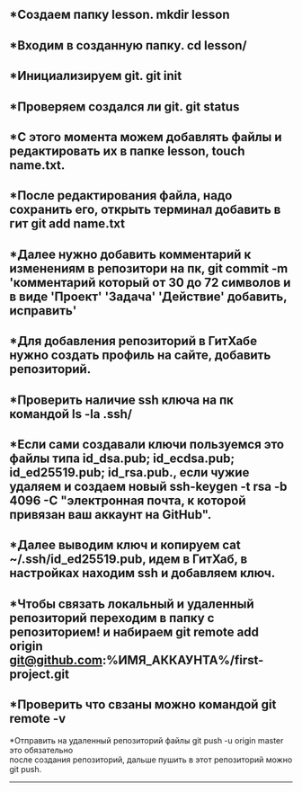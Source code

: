 *Создаем папку lesson.  mkdir lesson  
---
*Входим в созданную папку. cd lesson/  
---
*Инициализируем git. git init  
---
*Проверяем создался ли git. git status  
---
*С этого момента можем добавлять файлы и редактировать их в папке lesson, touch name.txt.  
---
*После редактирования файла, надо сохранить его, открыть терминал добавить в гит git add  name.txt  
---
*Далее нужно добавить комментарий к изменениям в репозитори на пк, git commit -m 'комментарий который от 30 до 72 символов и в виде 'Проект' 'Задача' 'Действие' добавить, исправить'   
---
*Для добавления репозиторий в ГитХабе нужно создать профиль на сайте, добавить репозиторий.
---
*Проверить наличие ssh ключа на пк командой ls -la .ssh/   
---
*Если сами создавали ключи пользуемся это файлы типа id_dsa.pub; id_ecdsa.pub; id_ed25519.pub;   id_rsa.pub., если чужие удаляем и создаем новый  ssh-keygen -t rsa -b 4096 -C "электронная   почта, к которой привязан ваш аккаунт на GitHub".  
---
*Далее выводим ключ и копируем cat ~/.ssh/id_ed25519.pub, идем в ГитХаб, в настройках находим ssh и добавляем ключ.  
---
*Чтобы связать локальный и удаленный репозиторий переходим в папку с репозиторием! и 
набираем git remote add origin git@github.com:%ИМЯ_АККАУНТА%/first-project.git   
---
*Проверить что свзаны можно командой git remote -v  
---
*Отправить на удаленный репозиторий файлы git push -u origin master это обязательно   
после создания репозиторий, дальше пушить в этот репозиторий можно git push.
___
